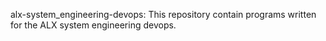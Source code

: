 alx-system_engineering-devops:
This repository contain programs written for the ALX system engineering devops.
